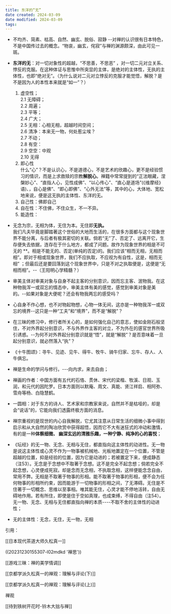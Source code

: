 ```yaml
---
title: 东洋的“无”
date created: 2024-03-09
date modified: 2024-03-09
tags: 
---
```


* 不均齐、简素、枯高、自然、幽玄、脱俗、寂静 --对禅的认识很有日本特色，不是中国传过去的概念。“物哀，幽玄，侘寂”与禅的渊源颇深，由此可见一斑。
* **东洋的无**：对一切对象性的超越，“不思善，不思恶” ，对一切二元对立关系、悖反的克服。在这种体证与思惟中所突显的主体，是绝对的主体性，无执的主体性，也即“绝对无”。（为什么说对二元对立悖反的克服才能觉悟，解脱？是不是因为人的本性本来就是“如一”？） 

  1. 虚空性；  
      2.1 无障碍；  
      2.2 周遍；  
      2.3 平等；  
      2.4 广大；  
      2.5 无相：心相无相，超越时间空间；  
      2.6 清净：本来无一物，何处惹尘埃？  
      2.7 不动；  
      2.8 有空：  
      2.9 空空：中观  
      2.10 无得
  2. 即心性  
      什么“心”？不是认识心，不是道德心，不是艺术的欣趣心，更不是经验惯习的情识，而是上求救赎的宗教**解脱心**。禅籍中常常提到的“正法眼藏，涅槃妙心”、“直指人心，见性成佛”、“以心传心”、“直心是道场”(《维摩经》语)、，自心是佛”、“即心即佛”、“心外无法”等，其中的心，大体地、宽松地来说，便是这无执的主体性、东洋的无。
  3. 自己性：佛即自己
  4. 自在性：不住佛，不住众生，不一不异。
  5. 能造性：
* 无念为宗，无相为体，无住为本。无住即**无执。**   
  我们凡夫毕竟是脚踏著这个世俗的大地而生活的，在很多方面都与这个现象世界不能分离，与后者有极其密切的关联。倘若“无”了、否定了、远离开它，生存便失去依据，连存在于什么地方，都成了问题。故作为现象世界的相是不可无的 **。相是不能无的、否定(单纯的否定)的。我们应该“相而无相，无相而相”。即对于相或现象世界，我们不应执取，不应视为有自性，这是，相而无相” ；但最后还是要回落到这个现象世界中，只是不对之执取便是，这便是“无相而相”。--（​王阳明心学精髓？）
* 审美主体对审美对象与自身不起主客的分别意识，因而忘主客、泯物我。在这种物我浑一或双忘的情态中，审美主体有美的感觉，感觉到审美对象是美的。--如果对象是大便呢？还会有物我两忘的感受吗？
* 心自身不作心想，也不对物起物想，心物一体无间，这亦是一种物我浑一或双忘的境界--这只是一种“工夫”和“境界”，而不是“解脱”？
* 在三昧的修习中，修行者所关心的，是如何强化自己的意志，使如金刚石般坚住，不对外界起分别意识，不与外界作主客的对立，不为外在的感官世界所吸引诱惑。--为何不对外界起分别意识就是“悟”，就是“解脱”？是否意味着一旦起分别意识，就必然落入“执”？
* 《十牛图颂》：寻牛、见迹、见牛、得牛、牧牛、骑牛归家、忘牛、存人、人牛俱忘。
* 禅是生命的学问与修行。---向内求，来去自由；
* 禅画的作者：中国方面有五代的石恪、贯休、宋代的梁楷、牧溪、日观、玉润，和元代的因陀罗。日本方面则以默庵、周文、真能、贤江祥启、相阿弥、雪舟等杨、白隐慧鹤。
* 一圆相：对于东方的诗人、艺术家和宗教家来说，自然并不是枯哑的，却是会“说话”的，它能向我们透露终极方面的消息。
* 禅宗重视的是现世的内心自我解脱，它尤其注意从日常生活的细微小事中得到启示和从大自然的陶冶欣赏中获得超悟，因而它不大有迷狂式的冲动和激情，有的是一种**体察细微、 幽深玄远的清雅乐趣，一种宁静、纯净的心的喜悦**；
* 《坛经》的无一物、无念、无相与无住，都直指向这主体性的动进性。无一物是说这主体性或心灵不作为一物事被机械地、光板地置定在一个位置，不管是超越的位置，抑是经验的位置，因为它是动进的；若被置定下来，便成静态（注53）。无念是于念想中不取著于念想。这不是完全不起念想；倘若完全不起念想，心灵便成死寂。却是念而无念相，不执取念相，这样便能念念自由，常用不弊。无相是不取著于物事的形相。能不取著于物事的形相，便不会为任何物事的形相所约束，因而能游于一切物事的形相之间，了无滞碍。无住是不住著于一切概念、思维以至事相。唯其能无住，心灵才能不停地活转，自由无碍地作用。若有所住，即使是住于空如真理，也成束缚，不得自由（注54）。 无一物、无念、无相与无住都直指向禅的本质----不取不舍的主体性的动进性；
* 无的主体性：无念，无住，无一物，无相

引用：

[[日本现代茶道大师久松真一]]

((20231230155307-l02mdkd '禅思'))

[[游戏三昧：禅的美学情调]]

[[京都学派久松真一的禅观：理解与评论(下)]]

[[京都学派久松真一的禅观：理解与评论(上)]]

禅观

[[待到铁树开花时-铃木大拙与禅]]

